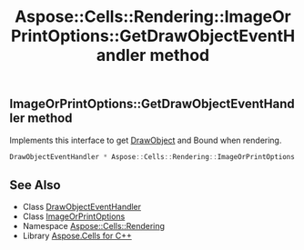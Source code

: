 ﻿---
title: Aspose::Cells::Rendering::ImageOrPrintOptions::GetDrawObjectEventHandler method
linktitle: GetDrawObjectEventHandler
second_title: Aspose.Cells for C++ API Reference
description: 'Aspose::Cells::Rendering::ImageOrPrintOptions::GetDrawObjectEventHandler method. Implements this interface to get DrawObject and Bound when rendering in C++.'
type: docs
weight: 2800
url: /cpp/aspose.cells.rendering/imageorprintoptions/getdrawobjecteventhandler/
---
## ImageOrPrintOptions::GetDrawObjectEventHandler method


Implements this interface to get [DrawObject](../../drawobject/) and Bound when rendering.

```cpp
DrawObjectEventHandler * Aspose::Cells::Rendering::ImageOrPrintOptions::GetDrawObjectEventHandler()
```

## See Also

* Class [DrawObjectEventHandler](../../drawobjecteventhandler/)
* Class [ImageOrPrintOptions](../)
* Namespace [Aspose::Cells::Rendering](../../)
* Library [Aspose.Cells for C++](../../../)
